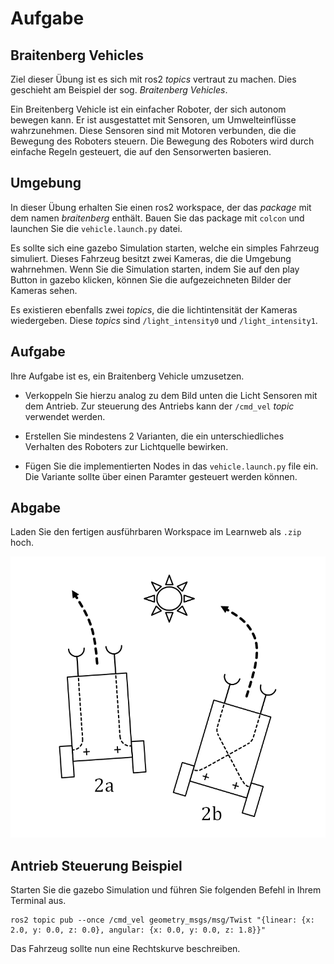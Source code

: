 # Aufgabe

## Braitenberg Vehicles

Ziel dieser Übung ist es sich mit ros2 *topics* vertraut zu machen. Dies geschieht am Beispiel der sog. *Braitenberg Vehicles*.

Ein Breitenberg Vehicle ist ein einfacher Roboter, der sich autonom bewegen kann. Er ist ausgestattet mit Sensoren, um Umwelteinflüsse wahrzunehmen. Diese Sensoren sind mit Motoren verbunden, die die Bewegung des Roboters steuern. Die Bewegung des Roboters wird durch einfache Regeln gesteuert, die auf den Sensorwerten basieren.

## Umgebung

In dieser Übung erhalten Sie einen ros2 workspace, der das *package* mit dem namen *braitenberg* enthält. Bauen Sie das package mit `colcon` und launchen Sie die `vehicle.launch.py` datei.

Es sollte sich eine gazebo Simulation starten, welche ein simples Fahrzeug simuliert. Dieses Fahrzeug besitzt zwei Kameras, die die Umgebung wahrnehmen. Wenn Sie die Simulation starten, indem Sie auf den play Button in gazebo klicken, können Sie die aufgezeichneten Bilder der Kameras sehen.

Es existieren ebenfalls zwei *topics*, die die lichtintensität der Kameras wiedergeben. Diese *topics* sind `/light_intensity0` und `/light_intensity1`.

## Aufgabe

Ihre Aufgabe ist es, ein Braitenberg Vehicle umzusetzen. 

- Verkoppeln Sie hierzu analog zu dem Bild unten die Licht Sensoren mit dem Antrieb. Zur steuerung des Antriebs kann der `/cmd_vel` *topic* verwendet werden.

- Erstellen Sie mindestens 2 Varianten, die ein unterschiedliches Verhalten des Roboters zur Lichtquelle bewirken.

- Fügen Sie die implementierten Nodes in das `vehicle.launch.py` file ein. Die Variante sollte über einen Paramter gesteuert werden können.

## Abgabe

Laden Sie den fertigen ausführbaren Workspace im Learnweb als `.zip` hoch.

![braitenberg](./Braitenberg_Vehicle_2ab.png)


## Antrieb Steuerung Beispiel

Starten Sie die gazebo Simulation und führen Sie folgenden Befehl in Ihrem Terminal aus. 

```
ros2 topic pub --once /cmd_vel geometry_msgs/msg/Twist "{linear: {x: 2.0, y: 0.0, z: 0.0}, angular: {x: 0.0, y: 0.0, z: 1.8}}"
```

Das Fahrzeug sollte nun eine Rechtskurve beschreiben.



